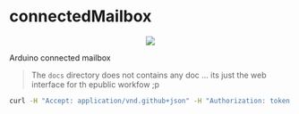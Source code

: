 # connectedMailbox
<p align="center"><img src="https://github.com/lostsh/connectedMailbox/workflows/Arduino%20workflow/badge.svg"></p>

Arduino connected mailbox 

> The `docs` directory does not contains any doc ... its just the web interface for th epublic workfow ;p

```bash
curl -H "Accept: application/vnd.github+json" -H "Authorization: token <TOKEN>" --request POST --data '{"event_type": "do-something", "client_payload": { "content": "Strawberry"}}' https://api.github.com/repos/lostsh/connectedMailbox/dispatches
```
